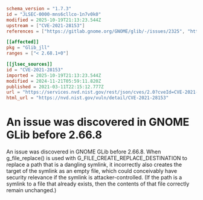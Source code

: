 ```toml
schema_version = "1.7.3"
id = "JLSEC-0000-mns6cllco-1n7v0k0"
modified = 2025-10-19T21:13:23.544Z
upstream = ["CVE-2021-28153"]
references = ["https://gitlab.gnome.org/GNOME/glib/-/issues/2325", "https://lists.debian.org/debian-lts-announce/2022/06/msg00006.html", "https://lists.fedoraproject.org/archives/list/package-announce%40lists.fedoraproject.org/message/6RXTD5HCP2K4AAUSWWZTBKQNHRCTAEOF/", "https://lists.fedoraproject.org/archives/list/package-announce%40lists.fedoraproject.org/message/ICUTQPHZNZWX2DZR46QFLQZRHVMHIILJ/", "https://security.gentoo.org/glsa/202107-13", "https://security.netapp.com/advisory/ntap-20210416-0003/", "https://gitlab.gnome.org/GNOME/glib/-/issues/2325", "https://lists.debian.org/debian-lts-announce/2022/06/msg00006.html", "https://lists.fedoraproject.org/archives/list/package-announce%40lists.fedoraproject.org/message/6RXTD5HCP2K4AAUSWWZTBKQNHRCTAEOF/", "https://lists.fedoraproject.org/archives/list/package-announce%40lists.fedoraproject.org/message/ICUTQPHZNZWX2DZR46QFLQZRHVMHIILJ/", "https://security.gentoo.org/glsa/202107-13", "https://security.netapp.com/advisory/ntap-20210416-0003/"]

[[affected]]
pkg = "Glib_jll"
ranges = ["< 2.68.1+0"]

[[jlsec_sources]]
id = "CVE-2021-28153"
imported = 2025-10-19T21:13:23.544Z
modified = 2024-11-21T05:59:11.820Z
published = 2021-03-11T22:15:12.777Z
url = "https://services.nvd.nist.gov/rest/json/cves/2.0?cveId=CVE-2021-28153"
html_url = "https://nvd.nist.gov/vuln/detail/CVE-2021-28153"
```

# An issue was discovered in GNOME GLib before 2.66.8

An issue was discovered in GNOME GLib before 2.66.8. When g_file_replace() is used with G_FILE_CREATE_REPLACE_DESTINATION to replace a path that is a dangling symlink, it incorrectly also creates the target of the symlink as an empty file, which could conceivably have security relevance if the symlink is attacker-controlled. (If the path is a symlink to a file that already exists, then the contents of that file correctly remain unchanged.)

